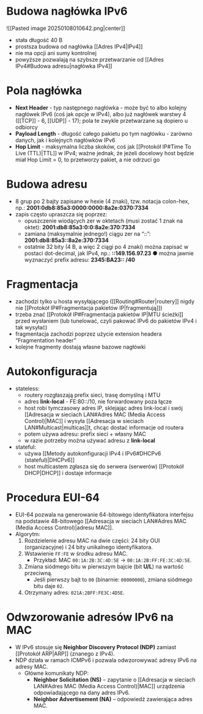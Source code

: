 
# Budowa nagłówka IPv6

![[Pasted image 20250108010642.png|center]]

- stała długość 40 B
- prostsza budowa od nagłówka [[Adres IPv4|IPv4]]
- nie ma opcji ani sumy kontrolnej
- powyższe pozwalają na szybsze przetwarzanie od [[Adres IPv4#Budowa adresu|nagłówka IPv4]]

# Pola nagłówka

- **Next Header** - typ następnego nagłówka - może być to albo kolejny nagłówek IPv6 (coś jak opcje w IPv4), albo już nagłówek warstwy 4 ([[TCP]] - 6, [[UDP]] - 17); pola te zwykle przetwarzane są dopiero u odbiorcy
- **Payload Length** - długość całego pakietu po tym nagłówku - zarówno danych, jak i kolejnych nagłówków IPv6
- **Hop Limit** - maksymalna liczba skoków, coś jak [[Protokół IP#Time To Live (TTL)|TTL]] w IPv4; ważne jednak, że jeżeli docelowy host będzie miał Hop Limit = 0, to przetworzy pakiet, a nie odrzuci go

# Budowa adresu

- 8 grup po 2 bajty zapisane w hexie (4 znaki), tzw. notacja colon-hex, np.:
	**2001:0db8:85a3:0000:0000:8a2e:0370:7334**
- zapis często upraszcza się poprzez:
	- opuszczenie wiodących zer w oktetach (musi zostać 1 znak na oktet):
		**2001:db8:85a3:0:0:8a2e:370:7334**
	- zamiana (maksymalnie jednego!) ciągu zer na “::”:
		**2001:db8:85a3::8a2e:370:7334**
	- ostatnie 32 bity (4 B, a więc 2 ciągi po 4 znaki) można zapisać w postaci dot-decimal, jak IPv4, np.:
		**::149.156.97.23**
● można jawnie wyznaczyć prefix adresu:
	**2345:BA23:: /40**

# Fragmentacja

- zachodzi tylko u hosta wysyłającego ([[Routing#Router|routery]] nigdy nie [[Protokół IP#Fragmentacja pakietów IP|fragmentują]])
- trzeba znać [[Protokół IP#Fragmentacja pakietów IP|MTU ścieżki]] przed wysłaniem (lub tunelować, czyli pakować IPv6 do pakietów IPv4 i tak wysyłać)
- fragmentacja zachodzi poprzez użycie extension headera “Fragmentation header”
- kolejne fragmenty dostają własne bazowe nagłówki
# Autokonfiguracja

- stateless:
	- routery rozgłaszają prefix sieci, trasę domyślną i MTU
	- adres **link-local** - FE:80::/10, nie forwardowany poza łącze
	- host robi tymczasowy adres IP, sklejając adres link-local i swój [[Adresacja w sieciach LAN#Adres MAC (Media Access Control)|MAC]] i wysyła [[Adresacja w sieciach LAN#Multicast|multicas]]t, chcąc dostać informacje od routera
	- potem używa adresu: prefix sieci + własny MAC
	- w razie potrzeby można używać adresu z **link-local**
- stateful:
	- używa [[Metody autokonfiguracji IPv4 i IPv6#DHCPv6 (stateful)|DHCPv6]]
	- host multicastem zgłasza się do serwera (serwerów) [[Protokół DHCP|DHCP]] i dostaje informacje

# Procedura EUI-64

- EUI-64 pozwala na generowanie 64-bitowego identyfikatora interfejsu na podstawie 48-bitowego [[Adresacja w sieciach LAN#Adres MAC (Media Access Control)|adresu MAC]].
- Algorytm:
    1. Rozdzielenie adresu MAC na dwie części: 24 bity OUI (organizacyjne) i 24 bity unikalnego identyfikatora.
    2. Wstawienie `FF:FE` w środku adresu MAC.
        - Przykład: MAC `00:1A:2B:3C:4D:5E` → `00:1A:2B:FF:FE:3C:4D:5E`.
    3. Zmiana siódmego bitu w pierwszym bajcie (bit **U/L**) na wartość przeciwną.
        - Jeśli pierwszy bajt to `00` (binarnie: `00000000`), zmiana siódmego bitu daje `02`.
    4. Otrzymany adres: `021A:2BFF:FE3C:4D5E`.

# Odwzorowanie adresów IPv6 na MAC

- W IPv6 stosuje się **Neighbor Discovery Protocol (NDP)** zamiast [[Protokół ARP|ARP]] (znanego z IPv4).
- NDP działa w ramach ICMPv6 i pozwala odwzorowywać adresy IPv6 na adresy MAC.
    - Główne komunikaty NDP:
        - **Neighbor Solicitation (NS)** – zapytanie o [[Adresacja w sieciach LAN#Adres MAC (Media Access Control)|MAC]] urządzenia odpowiadającego na dany adres IPv6.
        - **Neighbor Advertisement (NA)** – odpowiedź zawierająca adres MAC.